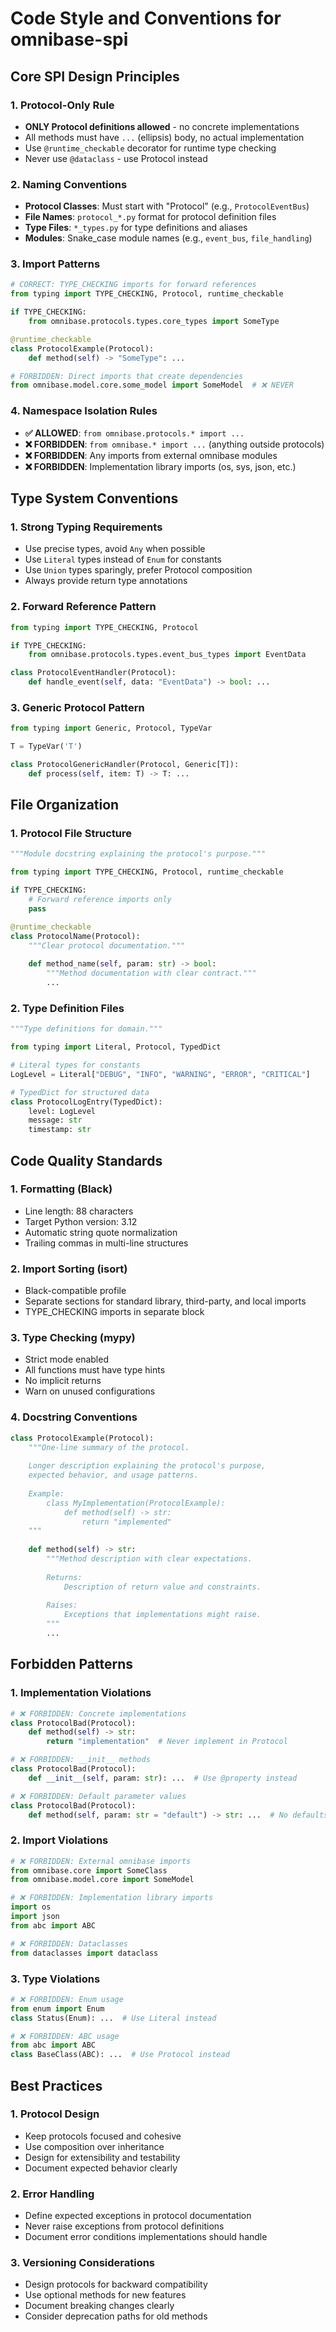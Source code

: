 # Code Style and Conventions for omnibase-spi

## Core SPI Design Principles

### 1. Protocol-Only Rule
- **ONLY Protocol definitions allowed** - no concrete implementations
- All methods must have `...` (ellipsis) body, no actual implementation
- Use `@runtime_checkable` decorator for runtime type checking
- Never use `@dataclass` - use Protocol instead

### 2. Naming Conventions
- **Protocol Classes**: Must start with "Protocol" (e.g., `ProtocolEventBus`)
- **File Names**: `protocol_*.py` format for protocol definition files
- **Type Files**: `*_types.py` for type definitions and aliases
- **Modules**: Snake_case module names (e.g., `event_bus`, `file_handling`)

### 3. Import Patterns
```python
# CORRECT: TYPE_CHECKING imports for forward references
from typing import TYPE_CHECKING, Protocol, runtime_checkable

if TYPE_CHECKING:
    from omnibase.protocols.types.core_types import SomeType

@runtime_checkable
class ProtocolExample(Protocol):
    def method(self) -> "SomeType": ...

# FORBIDDEN: Direct imports that create dependencies
from omnibase.model.core.some_model import SomeModel  # ❌ NEVER
```

### 4. Namespace Isolation Rules
- **✅ ALLOWED**: `from omnibase.protocols.* import ...`
- **❌ FORBIDDEN**: `from omnibase.* import ...` (anything outside protocols)
- **❌ FORBIDDEN**: Any imports from external omnibase modules
- **❌ FORBIDDEN**: Implementation library imports (os, sys, json, etc.)

## Type System Conventions

### 1. Strong Typing Requirements
- Use precise types, avoid `Any` when possible
- Use `Literal` types instead of `Enum` for constants
- Use `Union` types sparingly, prefer Protocol composition
- Always provide return type annotations

### 2. Forward Reference Pattern
```python
from typing import TYPE_CHECKING, Protocol

if TYPE_CHECKING:
    from omnibase.protocols.types.event_bus_types import EventData

class ProtocolEventHandler(Protocol):
    def handle_event(self, data: "EventData") -> bool: ...
```

### 3. Generic Protocol Pattern
```python
from typing import Generic, Protocol, TypeVar

T = TypeVar('T')

class ProtocolGenericHandler(Protocol, Generic[T]):
    def process(self, item: T) -> T: ...
```

## File Organization

### 1. Protocol File Structure
```python
"""Module docstring explaining the protocol's purpose."""

from typing import TYPE_CHECKING, Protocol, runtime_checkable

if TYPE_CHECKING:
    # Forward reference imports only
    pass

@runtime_checkable
class ProtocolName(Protocol):
    """Clear protocol documentation."""
    
    def method_name(self, param: str) -> bool:
        """Method documentation with clear contract."""
        ...
```

### 2. Type Definition Files
```python
"""Type definitions for domain."""

from typing import Literal, Protocol, TypedDict

# Literal types for constants
LogLevel = Literal["DEBUG", "INFO", "WARNING", "ERROR", "CRITICAL"]

# TypedDict for structured data
class ProtocolLogEntry(TypedDict):
    level: LogLevel
    message: str
    timestamp: str
```

## Code Quality Standards

### 1. Formatting (Black)
- Line length: 88 characters
- Target Python version: 3.12
- Automatic string quote normalization
- Trailing commas in multi-line structures

### 2. Import Sorting (isort)
- Black-compatible profile
- Separate sections for standard library, third-party, and local imports
- TYPE_CHECKING imports in separate block

### 3. Type Checking (mypy)
- Strict mode enabled
- All functions must have type hints
- No implicit returns
- Warn on unused configurations

### 4. Docstring Conventions
```python
class ProtocolExample(Protocol):
    """One-line summary of the protocol.
    
    Longer description explaining the protocol's purpose,
    expected behavior, and usage patterns.
    
    Example:
        class MyImplementation(ProtocolExample):
            def method(self) -> str:
                return "implemented"
    """
    
    def method(self) -> str:
        """Method description with clear expectations.
        
        Returns:
            Description of return value and constraints.
            
        Raises:
            Exceptions that implementations might raise.
        """
        ...
```

## Forbidden Patterns

### 1. Implementation Violations
```python
# ❌ FORBIDDEN: Concrete implementations
class ProtocolBad(Protocol):
    def method(self) -> str:
        return "implementation"  # Never implement in Protocol

# ❌ FORBIDDEN: __init__ methods
class ProtocolBad(Protocol):
    def __init__(self, param: str): ...  # Use @property instead

# ❌ FORBIDDEN: Default parameter values
class ProtocolBad(Protocol):
    def method(self, param: str = "default") -> str: ...  # No defaults
```

### 2. Import Violations
```python
# ❌ FORBIDDEN: External omnibase imports
from omnibase.core import SomeClass
from omnibase.model.core import SomeModel

# ❌ FORBIDDEN: Implementation library imports
import os
import json
from abc import ABC

# ❌ FORBIDDEN: Dataclasses
from dataclasses import dataclass
```

### 3. Type Violations
```python
# ❌ FORBIDDEN: Enum usage
from enum import Enum
class Status(Enum): ...  # Use Literal instead

# ❌ FORBIDDEN: ABC usage
from abc import ABC
class BaseClass(ABC): ...  # Use Protocol instead
```

## Best Practices

### 1. Protocol Design
- Keep protocols focused and cohesive
- Use composition over inheritance
- Design for extensibility and testability
- Document expected behavior clearly

### 2. Error Handling
- Define expected exceptions in protocol documentation
- Never raise exceptions from protocol definitions
- Document error conditions implementations should handle

### 3. Versioning Considerations
- Design protocols for backward compatibility
- Use optional methods for new features
- Document breaking changes clearly
- Consider deprecation paths for old methods